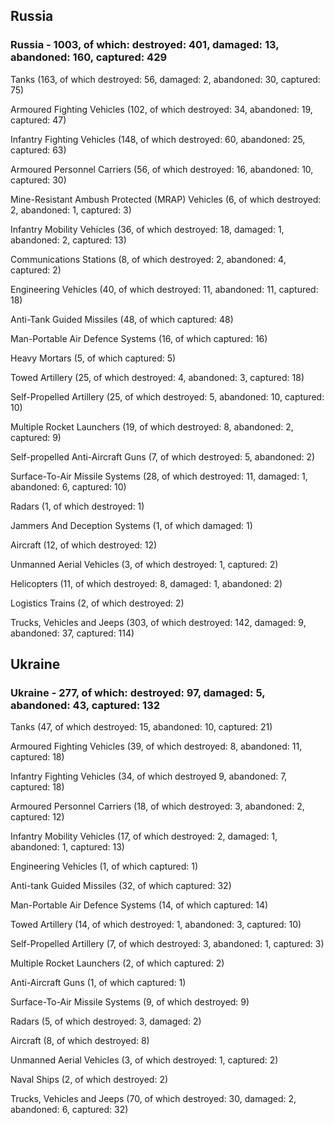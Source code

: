 
 
 ## Russia
 
 ### Russia - 1003, of which: destroyed: 401, damaged: 13, abandoned: 160, captured: 429

 

 

 Tanks (163, of which destroyed: 56, damaged: 2, abandoned: 30, captured: 75)

 Armoured Fighting Vehicles (102, of which destroyed: 34, abandoned: 19, captured: 47)

 Infantry Fighting Vehicles (148, of which destroyed: 60, abandoned: 25, captured: 63)

 Armoured Personnel Carriers (56, of which destroyed: 16, abandoned: 10, captured: 30)

 Mine-Resistant Ambush Protected (MRAP) Vehicles (6, of which destroyed: 2, abandoned: 1, captured: 3)

 Infantry Mobility Vehicles (36, of which destroyed: 18, damaged: 1, abandoned: 2, captured: 13)

 Communications Stations (8, of which destroyed: 2, abandoned: 4, captured: 2)

 Engineering Vehicles (40, of which destroyed: 11, abandoned: 11, captured: 18)

 Anti-Tank Guided Missiles (48, of which captured: 48)

 Man-Portable Air Defence Systems (16, of which captured: 16)

 Heavy Mortars (5, of which captured: 5)

 Towed Artillery (25, of which destroyed: 4, abandoned: 3, captured: 18)

 Self-Propelled Artillery (25, of which destroyed: 5, abandoned: 10, captured: 10)

 Multiple Rocket Launchers (19, of which destroyed: 8, abandoned: 2, captured: 9)

 Self-propelled Anti-Aircraft Guns (7, of which destroyed: 5, abandoned: 2)

 Surface-To-Air Missile Systems (28, of which destroyed: 11, damaged: 1, abandoned: 6, captured: 10)

 Radars (1, of which destroyed: 1)

 Jammers And Deception Systems (1, of which damaged: 1)

 Aircraft (12, of which destroyed: 12)

 Unmanned Aerial Vehicles (3, of which destroyed: 1, captured: 2)

 Helicopters (11, of which destroyed: 8, damaged: 1, abandoned: 2)

 Logistics Trains (2, of which destroyed: 2)

 Trucks, Vehicles and Jeeps (303, of which destroyed: 142, damaged: 9, abandoned: 37, captured: 114)

 
 
 ## Ukraine
 
 ### Ukraine - 277, of which: destroyed: 97, damaged: 5, abandoned: 43, captured: 132

 

 

 Tanks (47, of which destroyed: 15, abandoned: 10, captured: 21)

 Armoured Fighting Vehicles (39, of which destroyed: 8, abandoned: 11, captured: 18)

 Infantry Fighting Vehicles (34, of which destroyed 9, abandoned: 7, captured: 18)

 Armoured Personnel Carriers (18, of which destroyed: 3, abandoned: 2, captured: 12)

 Infantry Mobility Vehicles (17, of which destroyed: 2, damaged: 1, abandoned: 1, captured: 13)

 Engineering Vehicles (1, of which captured: 1)

 Anti-tank Guided Missiles (32, of which captured: 32)

 Man-Portable Air Defence Systems (14, of which captured: 14)

 Towed Artillery (14, of which destroyed: 1, abandoned: 3, captured: 10)

 Self-Propelled Artillery (7, of which destroyed: 3, abandoned: 1, captured: 3)

 Multiple Rocket Launchers (2, of which captured: 2)

 Anti-Aircraft Guns (1, of which captured: 1)

 Surface-To-Air Missile Systems (9, of which destroyed: 9)

 

 

 Radars (5, of which destroyed: 3, damaged: 2)

 Aircraft (8, of which destroyed: 8)

 Unmanned Aerial Vehicles (3, of which destroyed: 1, captured: 2)

 Naval Ships (2, of which destroyed: 2)

 Trucks, Vehicles and Jeeps (70, of which destroyed: 30, damaged: 2, abandoned: 6, captured: 32)

